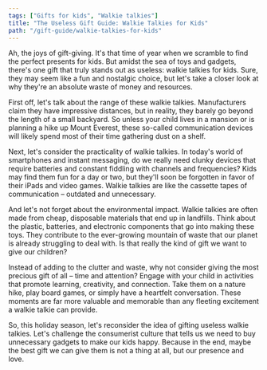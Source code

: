 ```yaml
---
tags: ["Gifts for kids", "Walkie talkies"]
title: "The Useless Gift Guide: Walkie Talkies for Kids"
path: "/gift-guide/walkie-talkies-for-kids"
---
```


Ah, the joys of gift-giving. It's that time of year when we scramble to find the perfect presents for kids. But amidst the sea of toys and gadgets, there's one gift that truly stands out as useless: walkie talkies for kids. Sure, they may seem like a fun and nostalgic choice, but let's take a closer look at why they're an absolute waste of money and resources.

First off, let's talk about the range of these walkie talkies. Manufacturers claim they have impressive distances, but in reality, they barely go beyond the length of a small backyard. So unless your child lives in a mansion or is planning a hike up Mount Everest, these so-called communication devices will likely spend most of their time gathering dust on a shelf.

Next, let's consider the practicality of walkie talkies. In today's world of smartphones and instant messaging, do we really need clunky devices that require batteries and constant fiddling with channels and frequencies? Kids may find them fun for a day or two, but they'll soon be forgotten in favor of their iPads and video games. Walkie talkies are like the cassette tapes of communication – outdated and unnecessary.

And let's not forget about the environmental impact. Walkie talkies are often made from cheap, disposable materials that end up in landfills. Think about the plastic, batteries, and electronic components that go into making these toys. They contribute to the ever-growing mountain of waste that our planet is already struggling to deal with. Is that really the kind of gift we want to give our children?

Instead of adding to the clutter and waste, why not consider giving the most precious gift of all – time and attention? Engage with your child in activities that promote learning, creativity, and connection. Take them on a nature hike, play board games, or simply have a heartfelt conversation. These moments are far more valuable and memorable than any fleeting excitement a walkie talkie can provide.

So, this holiday season, let's reconsider the idea of gifting useless walkie talkies. Let's challenge the consumerist culture that tells us we need to buy unnecessary gadgets to make our kids happy. Because in the end, maybe the best gift we can give them is not a thing at all, but our presence and love.